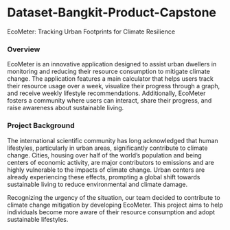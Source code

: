 # Dataset-Bangkit-Product-Capstone
EcoMeter: Tracking Urban Footprints for Climate Resilience

### Overview
EcoMeter is an innovative application designed to assist urban dwellers in monitoring and reducing their resource consumption to mitigate climate change. The application features a main calculator that helps users track their resource usage over a week, visualize their progress through a graph, and receive weekly lifestyle recommendations. Additionally, EcoMeter fosters a community where users can interact, share their progress, and raise awareness about sustainable living.

### Project Background
The international scientific community has long acknowledged that human lifestyles, particularly in urban areas, significantly contribute to climate change. Cities, housing over half of the world’s population and being centers of economic activity, are major contributors to emissions and are highly vulnerable to the impacts of climate change. Urban centers are already experiencing these effects, prompting a global shift towards sustainable living to reduce environmental and climate damage.

Recognizing the urgency of the situation, our team decided to contribute to climate change mitigation by developing EcoMeter. This project aims to help individuals become more aware of their resource consumption and adopt sustainable lifestyles.
